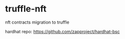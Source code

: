 # truffle-nft
nft contracts migration to truffle

hardhat repo: https://github.com/zapproject/hardhat-bsc
